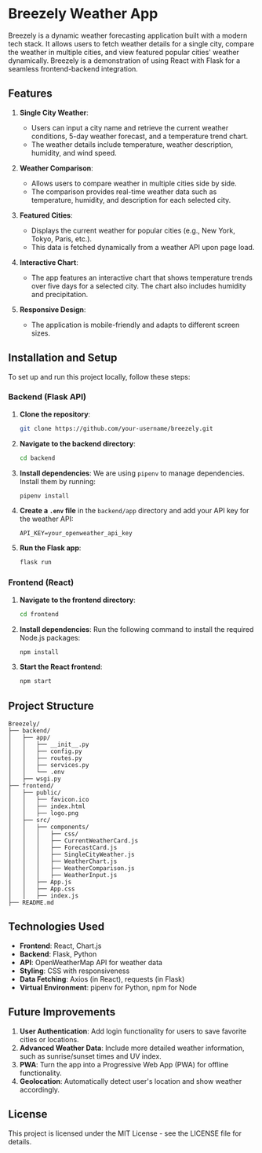 
# Breezely Weather App

Breezely is a dynamic weather forecasting application built with a modern tech stack. It allows users to fetch weather details for a single city, compare the weather in multiple cities, and view featured popular cities' weather dynamically. Breezely is a demonstration of using React with Flask for a seamless frontend-backend integration.

## Features

1. **Single City Weather**: 
   - Users can input a city name and retrieve the current weather conditions, 5-day weather forecast, and a temperature trend chart.
   - The weather details include temperature, weather description, humidity, and wind speed.
   
2. **Weather Comparison**: 
   - Allows users to compare weather in multiple cities side by side.
   - The comparison provides real-time weather data such as temperature, humidity, and description for each selected city.

3. **Featured Cities**:
   - Displays the current weather for popular cities (e.g., New York, Tokyo, Paris, etc.).
   - This data is fetched dynamically from a weather API upon page load.

4. **Interactive Chart**:
   - The app features an interactive chart that shows temperature trends over five days for a selected city. The chart also includes humidity and precipitation.

5. **Responsive Design**:
   - The application is mobile-friendly and adapts to different screen sizes.
   
## Installation and Setup

To set up and run this project locally, follow these steps:

### Backend (Flask API)

1. **Clone the repository**:
   ```bash
   git clone https://github.com/your-username/breezely.git
   ```

2. **Navigate to the backend directory**:
   ```bash
   cd backend
   ```

3. **Install dependencies**:
   We are using `pipenv` to manage dependencies. Install them by running:
   ```bash
   pipenv install
   ```

4. **Create a `.env` file** in the `backend/app` directory and add your API key for the weather API:
   ```
   API_KEY=your_openweather_api_key
   ```

5. **Run the Flask app**:
   ```bash
   flask run
   ```

### Frontend (React)

1. **Navigate to the frontend directory**:
   ```bash
   cd frontend
   ```

2. **Install dependencies**:
   Run the following command to install the required Node.js packages:
   ```bash
   npm install
   ```

3. **Start the React frontend**:
   ```bash
   npm start
   ```

## Project Structure

```plaintext
Breezely/
├── backend/
│   ├── app/
│   │   ├── __init__.py
│   │   ├── config.py
│   │   ├── routes.py
│   │   ├── services.py
│   │   └── .env
│   ├── wsgi.py
├── frontend/
│   ├── public/
│   │   ├── favicon.ico
│   │   ├── index.html
│   │   ├── logo.png
│   ├── src/
│   │   ├── components/
│   │   │   ├── css/
│   │   │   ├── CurrentWeatherCard.js
│   │   │   ├── ForecastCard.js
│   │   │   ├── SingleCityWeather.js
│   │   │   ├── WeatherChart.js
│   │   │   ├── WeatherComparison.js
│   │   │   ├── WeatherInput.js
│   │   ├── App.js
│   │   ├── App.css
│   │   ├── index.js
├── README.md
```

## Technologies Used

- **Frontend**: React, Chart.js
- **Backend**: Flask, Python
- **API**: OpenWeatherMap API for weather data
- **Styling**: CSS with responsiveness
- **Data Fetching**: Axios (in React), requests (in Flask)
- **Virtual Environment**: pipenv for Python, npm for Node

## Future Improvements

1. **User Authentication**: Add login functionality for users to save favorite cities or locations.
2. **Advanced Weather Data**: Include more detailed weather information, such as sunrise/sunset times and UV index.
3. **PWA**: Turn the app into a Progressive Web App (PWA) for offline functionality.
4. **Geolocation**: Automatically detect user's location and show weather accordingly.

## License

This project is licensed under the MIT License - see the LICENSE file for details.
